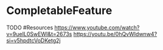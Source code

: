 # CompletableFeature
TODO
#Resources
https://www.youtube.com/watch?v=9ueIL0SwEWI&t=2673s
https://youtu.be/0hQvWIdwnw4?si=v5hpdtcVoDKetg2j
